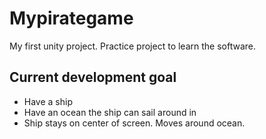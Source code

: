 # Mypirategame
My first unity project. Practice project to learn the software.

## Current development goal
* Have a ship
* Have an ocean the ship can sail around in
* Ship stays on center of screen. Moves around ocean. 
